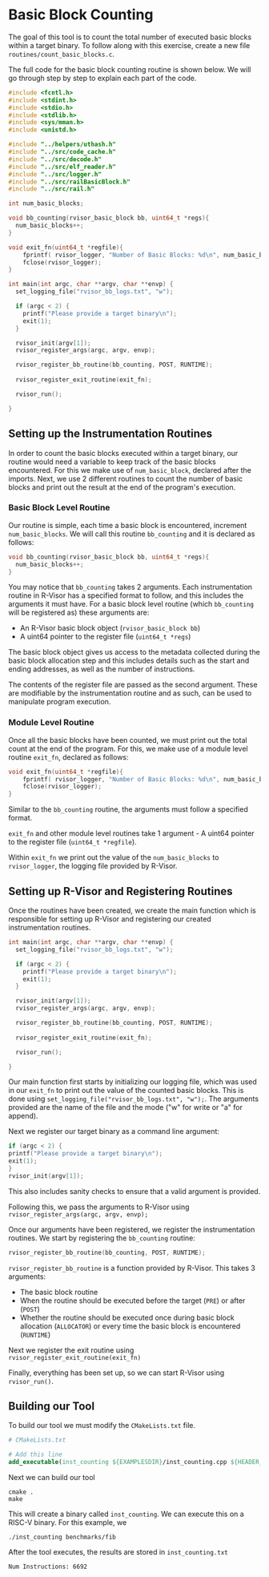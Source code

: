 # Basic Block Counting
The goal of this tool is to count the total number of executed basic blocks within a target binary. To follow along with this exercise, create a new file `routines/count_basic_blocks.c`.
<!-- ## Setting Up
To begin, we can create a file called `bb_counting.cpp` in the `examples` folder and paste the following code. This code counts instructions. We will be modifying this code so that we would be counting basic blocks rather than instructions. -->

The full code for the basic block counting routine is shown below. We will go through step by step to explain each part of the code.

```c
#include <fcntl.h>
#include <stdint.h>
#include <stdio.h>
#include <stdlib.h>
#include <sys/mman.h>
#include <unistd.h>

#include "../helpers/uthash.h"
#include "../src/code_cache.h"
#include "../src/decode.h"
#include "../src/elf_reader.h"
#include "../src/logger.h"
#include "../src/railBasicBlock.h"
#include "../src/rail.h"

int num_basic_blocks;

void bb_counting(rvisor_basic_block bb, uint64_t *regs){
  num_basic_blocks++;
}

void exit_fn(uint64_t *regfile){
    fprintf( rvisor_logger, "Number of Basic Blocks: %d\n", num_basic_blocks);
    fclose(rvisor_logger);
}

int main(int argc, char **argv, char **envp) {
  set_logging_file("rvisor_bb_logs.txt", "w");

  if (argc < 2) {
    printf("Please provide a target binary\n");
    exit(1);
  }

  rvisor_init(argv[1]);
  rvisor_register_args(argc, argv, envp);

  rvisor_register_bb_routine(bb_counting, POST, RUNTIME);
  
  rvisor_register_exit_routine(exit_fn);

  rvisor_run();

}

```

## Setting up the Instrumentation Routines
In order to count the basic blocks executed within a target binary, our routine would need a variable to keep track of the basic blocks encountered. For this we make use of `num_basic_block`, declared after the imports. Next, we use 2 different routines to count the number of basic blocks and print out the result at the end of the program's execution.

### Basic Block Level Routine

Our routine is simple, each time a basic block is encountered, increment `num_basic_blocks`. We will call this routine `bb_counting` and it is declared as follows:

```c
void bb_counting(rvisor_basic_block bb, uint64_t *regs){
  num_basic_blocks++;
}
```

You may notice that `bb_counting` takes 2 arguments. Each instrumentation routine in R-Visor has a specified format to follow, and this includes the arguments it must have. For a basic block level routine (which `bb_counting` will be registered as) these arguments are:

* An R-Visor basic block object (`rvisor_basic_block bb`)
* A uint64 pointer to the register file (`uint64_t *regs`)

The basic block object gives us access to the metadata collected during the basic block allocation step and this includes details such as the start and ending addresses, as well as the number of instructions. 

The contents of the register file are passed as the second argument. These are modifiable by the instrumentation routine and as such, can be used to manipulate program execution. 

### Module Level Routine
Once all the basic blocks have been counted, we must print out the total count at the end of the program. For this, we make use of a module level routine `exit_fn`, declared as follows:

```c
void exit_fn(uint64_t *regfile){
    fprintf( rvisor_logger, "Number of Basic Blocks: %d\n", num_basic_blocks);
    fclose(rvisor_logger);
}
```

Similar to the `bb_counting` routine, the arguments must follow a specified format. 

`exit_fn` and other module level routines take 1 argument - A uint64 pointer to the register file (`uint64_t *regfile`). 

Within `exit_fn` we print out the value of the `num_basic_blocks` to `rvisor_logger`, the logging file provided by R-Visor.



## Setting up R-Visor and Registering Routines
Once the routines have been created, we create the main function which is responsible for setting up R-Visor and registering our created instrumentation routines.

```c
int main(int argc, char **argv, char **envp) {
  set_logging_file("rvisor_bb_logs.txt", "w");

  if (argc < 2) {
    printf("Please provide a target binary\n");
    exit(1);
  }

  rvisor_init(argv[1]);
  rvisor_register_args(argc, argv, envp);

  rvisor_register_bb_routine(bb_counting, POST, RUNTIME);
  
  rvisor_register_exit_routine(exit_fn);

  rvisor_run();

}
```

Our main function first starts by initializing our logging file, which was used in our `exit_fn` to print out the value of the counted basic blocks. This is done using `set_logging_file("rvisor_bb_logs.txt", "w");`. The arguments provided are the name of the file and the mode ("w" for write or "a" for append).

Next we register our target binary as a command line argument:

```c
if (argc < 2) {
printf("Please provide a target binary\n");
exit(1);
}
rvisor_init(argv[1]);
```
This also includes sanity checks to ensure that a valid argument is provided.

Following this, we pass the arguments to R-Visor using `rvisor_register_args(argc, argv, envp);`

Once our arguments have been registered, we register the instrumentation routines. We start by registering the `bb_counting` routine:

```c
rvisor_register_bb_routine(bb_counting, POST, RUNTIME);
```

`rvisor_register_bb_routine` is a function provided by R-Visor. This takes 3 arguments:

* The basic block routine
* When the routine should be executed before the target (`PRE`) or after (`POST`)
* Whether the routine should be executed once during basic block allocation (`ALLOCATOR`) or every time the basic block is encountered (`RUNTIME`)

Next we register the exit routine using `rvisor_register_exit_routine(exit_fn)`

Finally, everything has been set up, so we can start R-Visor using `rvisor_run()`.


## Building our Tool
To build our tool we must modify the `CMakeLists.txt` file.

```cmake
# CMakeLists.txt

# Add this line
add_executable(inst_counting ${EXAMPLESDIR}/inst_counting.cpp ${HEADER_FILES})
```

Next we can build our tool

```
cmake .
make
```

This will create a binary called `inst_counting`. We can execute this on a RISC-V binary. For this example, we 

```
./inst_counting benchmarks/fib
```

After the tool executes, the results are stored in `inst_counting.txt`

```
Num Instructions: 6692
```